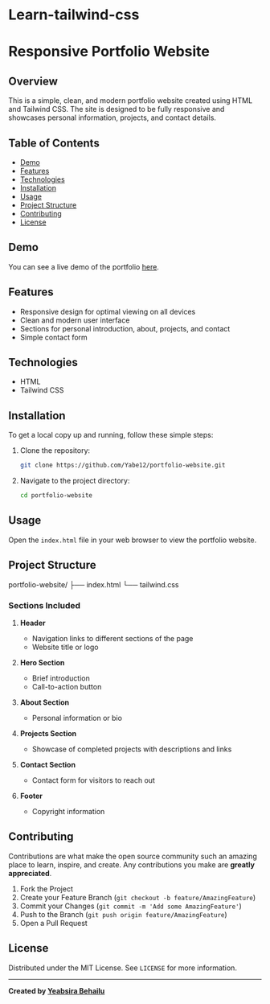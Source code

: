 # Learn-tailwind-css
# Responsive Portfolio Website

## Overview

This is a simple, clean, and modern portfolio website created using HTML and Tailwind CSS. The site is designed to be fully responsive and showcases personal information, projects, and contact details.

## Table of Contents

- [Demo](#demo)
- [Features](#features)
- [Technologies](#technologies)
- [Installation](#installation)
- [Usage](#usage)
- [Project Structure](#project-structure)
- [Contributing](#contributing)
- [License](#license)

## Demo

You can see a live demo of the portfolio [here](#).

## Features

- Responsive design for optimal viewing on all devices
- Clean and modern user interface
- Sections for personal introduction, about, projects, and contact
- Simple contact form

## Technologies

- HTML
- Tailwind CSS

## Installation

To get a local copy up and running, follow these simple steps:

1. Clone the repository:

    ```bash
    git clone https://github.com/Yabe12/portfolio-website.git
    ```

2. Navigate to the project directory:

    ```bash
    cd portfolio-website
    ```

## Usage

Open the `index.html` file in your web browser to view the portfolio website.

## Project Structure
portfolio-website/ ├── index.html └── tailwind.css

### Sections Included

1. **Header**
   - Navigation links to different sections of the page
   - Website title or logo

2. **Hero Section**
   - Brief introduction
   - Call-to-action button

3. **About Section**
   - Personal information or bio

4. **Projects Section**
   - Showcase of completed projects with descriptions and links

5. **Contact Section**
   - Contact form for visitors to reach out

6. **Footer**
   - Copyright information

## Contributing

Contributions are what make the open source community such an amazing place to learn, inspire, and create. Any contributions you make are **greatly appreciated**.

1. Fork the Project
2. Create your Feature Branch (`git checkout -b feature/AmazingFeature`)
3. Commit your Changes (`git commit -m 'Add some AmazingFeature'`)
4. Push to the Branch (`git push origin feature/AmazingFeature`)
5. Open a Pull Request

## License

Distributed under the MIT License. See `LICENSE` for more information.

---

**Created by [Yeabsira Behailu](https://github.com/Yabe12)**
